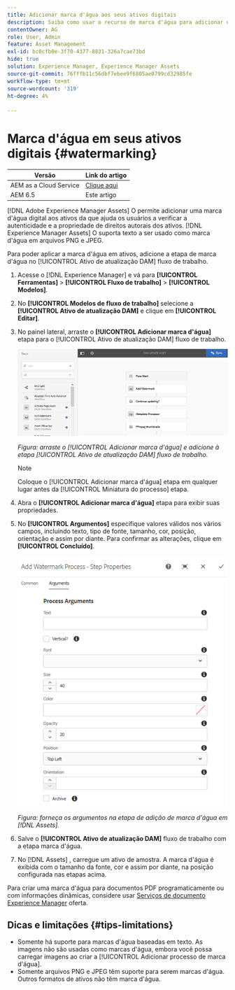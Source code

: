 ```yaml
---
title: Adicionar marca d'água aos seus ativos digitais
description: Saiba como usar o recurso de marca d'água para adicionar uma marca d'água digital aos ativos.
contentOwner: AG
role: User, Admin
feature: Asset Management
exl-id: bc0cfb0e-3f70-4377-8831-326a7cae73bd
hide: true
solution: Experience Manager, Experience Manager Assets
source-git-commit: 76fffb11c56dbf7ebee9f6805ae0799cd32985fe
workflow-type: tm+mt
source-wordcount: '319'
ht-degree: 4%

---
```


# Marca d&#39;água em seus ativos digitais {#watermarking}

| Versão | Link do artigo |
| -------- | ---------------------------- |
| AEM as a Cloud Service | [Clique aqui](https://experienceleague.adobe.com/docs/experience-manager-cloud-service/content/assets/manage/watermark-assets.html?lang=en) |
| AEM 6.5 | Este artigo |

[!DNL Adobe Experience Manager Assets] O permite adicionar uma marca d&#39;água digital aos ativos da que ajuda os usuários a verificar a autenticidade e a propriedade de direitos autorais dos ativos. [!DNL Experience Manager Assets] O suporta texto a ser usado como marca d&#39;água em arquivos PNG e JPEG.

Para poder aplicar a marca d&#39;água em ativos, adicione a etapa de marca d&#39;água no [!UICONTROL Ativo de atualização DAM] fluxo de trabalho.

1. Acesse o [!DNL Experience Manager] e vá para **[!UICONTROL Ferramentas]** > **[!UICONTROL Fluxo de trabalho]** > **[!UICONTROL Modelos]**.
1. No **[!UICONTROL Modelos de fluxo de trabalho]** selecione a **[!UICONTROL Ativo de atualização DAM]** e clique em **[!UICONTROL Editar]**.

1. No painel lateral, arraste o **[!UICONTROL Adicionar marca d&#39;água]** etapa para o [!UICONTROL Ativo de atualização DAM] fluxo de trabalho.

   ![Arraste o [!UICONTROL Adicionar marca d&#39;água] e adicione à etapa [!UICONTROL Ativo de atualização DAM] fluxo de trabalho](assets/add_watermark_step_aem_assets.png)

   *Figura: arraste o [!UICONTROL Adicionar marca d&#39;água] e adicione à etapa [!UICONTROL Ativo de atualização DAM] fluxo de trabalho.*

   >[!NOTE]
   >
   >Coloque o [!UICONTROL Adicionar marca d&#39;água] etapa em qualquer lugar antes da [!UICONTROL Miniatura do processo] etapa.

1. Abra o **[!UICONTROL Adicionar marca d&#39;água]** etapa para exibir suas propriedades.
1. No **[!UICONTROL Argumentos]** especifique valores válidos nos vários campos, incluindo texto, tipo de fonte, tamanho, cor, posição, orientação e assim por diante. Para confirmar as alterações, clique em **[!UICONTROL Concluído]**.

   ![Forneça os argumentos na etapa de adição de marca d&#39;água em [!DNL Assets]](assets/arguments_add_watermark_aem_assets.png)

   *Figura: forneça os argumentos na etapa de adição de marca d&#39;água em [!DNL Assets].*

1. Salve o **[!UICONTROL Ativo de atualização DAM]** fluxo de trabalho com a etapa marca d&#39;água.
1. No [!DNL Assets] , carregue um ativo de amostra. A marca d&#39;água é exibida com o tamanho da fonte, cor e assim por diante, na posição configurada nas etapas acima.

Para criar uma marca d&#39;água para documentos PDF programaticamente ou com informações dinâmicas, considere usar [Serviços de documento Experience Manager](/help/forms/using/overview-aem-document-services.md) oferta.

## Dicas e limitações {#tips-limitations}

* Somente há suporte para marcas d&#39;água baseadas em texto. As imagens não são usadas como marcas d&#39;água, embora você possa carregar imagens ao criar a [!UICONTROL Adicionar processo de marca d&#39;água].
* Somente arquivos PNG e JPEG têm suporte para serem marcas d&#39;água. Outros formatos de ativos não têm marca d&#39;água.
